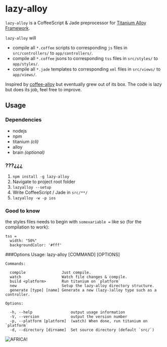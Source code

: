 lazy-alloy
==========

`lazy-alloy` is a CoffeeScript & Jade preprocessor for [Titanium Alloy Framework](http://projects.appcelerator.com/alloy/docs/Alloy-bootstrap/index.html).

`lazy-alloy` will

* compile all `*.coffee` scripts to corresponding `js` files in `src/controllers/` to `app/controllers/`.
* compile all `*.coffee` jsons to corresponding `tss` files in `src/styles/` to `app/styles/`.
* compile all `*.jade` templates to corresponding `xml` files in `src/views/` to `app/views/`.

Inspired by [coffee-alloy](https://github.com/brantyoung/coffee-alloy) but eventually grew out of its box. The code is lazy but does its job, feel free to improve.


## Usage

### Dependencies
* nodejs
* npm
* titanium *(cli)*
* alloy
* brain *(optional)*

### ???¿¿¿

1. `npm install -g lazy-alloy`
2. Navigate to project root folder
3. `lazyalloy --setup`
4. Write CoffeeScript / Jade in `src/**/`
5. `lazyalloy -w -p ios`

### Good to know
the styles files needs to begin with `somevariable =` like so (for the compilation to work):

    tss =
      width: "50%"
      backgroundColor: '#fff'

###Options
    Usage: lazy-alloy [COMMAND] [OPTIONS]

    Commands:

      compile                Just compile.
      watch                  Watch file changes & compile.
      build <platform>       Run titanium on `platform`
      new                    Setup the lazy-alloy directory structure.
      generate [type] [name] Generate a new (lazy-)alloy type such as a controller.

    Options:

      -h, --help                 output usage information
      -V, --version              output the version number
      -p, --platform [platform]  (watch) When done, run titanium on `platform`
      -d, --directory [dirname]  Set source directory (default `src/`)


![AFRICA!](http://24.media.tumblr.com/60efb9b1b8da24b3250c1ab21232c2b8/tumblr_mhtwirmVV51r8sj1to1_500.jpg)
